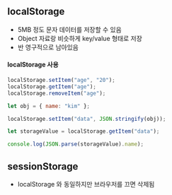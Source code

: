## localStorage

- 5MB 정도 문자 데이터를 저장할 수 있음
- Object 자료랑 비슷하게 key/value 형태로 저장
- 반 영구적으로 남아있음

#### localStorage 사용

```js
localStorage.setItem("age", "20");
localStorage.getItem("age");
localStorage.removeItem("age");

let obj = { name: "kim" };

localStorage.setItem("data", JSON.stringify(obj));

let storageValue = localStorage.getItem("data");

console.log(JSON.parse(storageValue).name);
```

## sessionStorage

- localStorage 와 동일하지만 브라우저를 끄면 삭제됨
